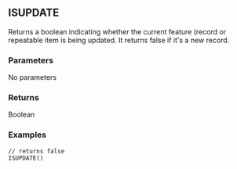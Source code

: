 ## ISUPDATE

Returns a boolean indicating whether the current feature (record or repeatable item is being updated. It returns false if it's a new record.

### Parameters
No parameters

### Returns
Boolean

### Examples
```
// returns false
ISUPDATE()
```